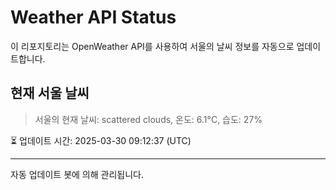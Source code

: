
# Weather API Status

이 리포지토리는 OpenWeather API를 사용하여 서울의 날씨 정보를 자동으로 업데이트합니다.

## 현재 서울 날씨
> 서울의 현재 날씨: scattered clouds, 온도: 6.1°C, 습도: 27%

⏳ 업데이트 시간: 2025-03-30 09:12:37 (UTC)

---
자동 업데이트 봇에 의해 관리됩니다.
